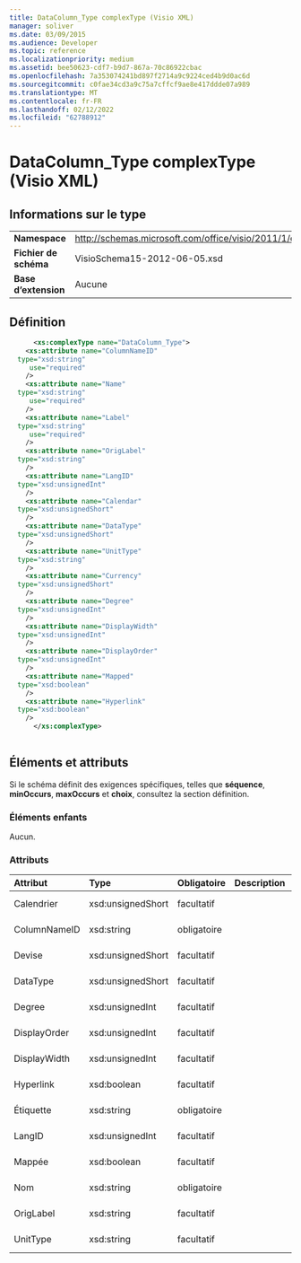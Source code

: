 ```yaml
---
title: DataColumn_Type complexType (Visio XML)
manager: soliver
ms.date: 03/09/2015
ms.audience: Developer
ms.topic: reference
ms.localizationpriority: medium
ms.assetid: bee50623-cdf7-b9d7-867a-70c86922cbac
ms.openlocfilehash: 7a353074241bd897f2714a9c9224ced4b9d0ac6d
ms.sourcegitcommit: c0fae34cd3a9c75a7cffcf9ae8e417ddde07a989
ms.translationtype: MT
ms.contentlocale: fr-FR
ms.lasthandoff: 02/12/2022
ms.locfileid: "62788912"
---
```

# <a name="datacolumn_type-complextype-visio-xml"></a>DataColumn_Type complexType (Visio XML)

## <a name="type-information"></a>Informations sur le type

|||
|:-----|:-----|
|**Namespace** <br/> |http://schemas.microsoft.com/office/visio/2011/1/core  <br/> |
|**Fichier de schéma** <br/> |VisioSchema15-2012-06-05.xsd  <br/> |
|**Base d’extension** <br/> |Aucune  <br/> |
   
## <a name="definition"></a>Définition

```XML
      <xs:complexType name="DataColumn_Type">
    <xs:attribute name="ColumnNameID"
  type="xsd:string"
     use="required"
    />
    <xs:attribute name="Name"
  type="xsd:string"
     use="required"
    />
    <xs:attribute name="Label"
  type="xsd:string"
     use="required"
    />
    <xs:attribute name="OrigLabel"
  type="xsd:string"
    />
    <xs:attribute name="LangID"
  type="xsd:unsignedInt"
    />
    <xs:attribute name="Calendar"
  type="xsd:unsignedShort"
    />
    <xs:attribute name="DataType"
  type="xsd:unsignedShort"
    />
    <xs:attribute name="UnitType"
  type="xsd:string"
    />
    <xs:attribute name="Currency"
  type="xsd:unsignedShort"
    />
    <xs:attribute name="Degree"
  type="xsd:unsignedInt"
    />
    <xs:attribute name="DisplayWidth"
  type="xsd:unsignedInt"
    />
    <xs:attribute name="DisplayOrder"
  type="xsd:unsignedInt"
    />
    <xs:attribute name="Mapped"
  type="xsd:boolean"
    />
    <xs:attribute name="Hyperlink"
  type="xsd:boolean"
    />
      </xs:complexType>
      
```

## <a name="elements-and-attributes"></a>Éléments et attributs

Si le schéma définit des exigences spécifiques, telles que **séquence**, **minOccurs**, **maxOccurs** et **choix**, consultez la section définition. 
  
### <a name="child-elements"></a>Éléments enfants

Aucun.
  
### <a name="attributes"></a>Attributs

|**Attribut**|**Type**|**Obligatoire**|**Description**|**Valeurs possibles**|
|:-----|:-----|:-----|:-----|:-----|
|Calendrier  <br/> |xsd:unsignedShort  <br/> |facultatif  <br/> ||Valeurs du type xsd:unsignedShort. |
|ColumnNameID  <br/> |xsd:string  <br/> |obligatoire  <br/> ||Valeurs du type xsd:string. |
|Devise  <br/> |xsd:unsignedShort  <br/> |facultatif  <br/> ||Valeurs du type xsd:unsignedShort. |
|DataType  <br/> |xsd:unsignedShort  <br/> |facultatif  <br/> ||Valeurs du type xsd:unsignedShort. |
|Degree  <br/> |xsd:unsignedInt  <br/> |facultatif  <br/> ||Valeurs du type xsd:unsignedInt. |
|DisplayOrder  <br/> |xsd:unsignedInt  <br/> |facultatif  <br/> ||Valeurs du type xsd:unsignedInt. |
|DisplayWidth  <br/> |xsd:unsignedInt  <br/> |facultatif  <br/> ||Valeurs du type xsd:unsignedInt. |
|Hyperlink  <br/> |xsd:boolean  <br/> |facultatif  <br/> ||Valeurs du type xsd:boolean. |
|Étiquette  <br/> |xsd:string  <br/> |obligatoire  <br/> ||Valeurs du type xsd:string. |
|LangID  <br/> |xsd:unsignedInt  <br/> |facultatif  <br/> ||Valeurs du type xsd:unsignedInt. |
|Mappée  <br/> |xsd:boolean  <br/> |facultatif  <br/> ||Valeurs du type xsd:boolean. |
|Nom  <br/> |xsd:string  <br/> |obligatoire  <br/> ||Valeurs du type xsd:string. |
|OrigLabel  <br/> |xsd:string  <br/> |facultatif  <br/> ||Valeurs du type xsd:string. |
|UnitType  <br/> |xsd:string  <br/> |facultatif  <br/> ||Valeurs du type xsd:string. |
   

